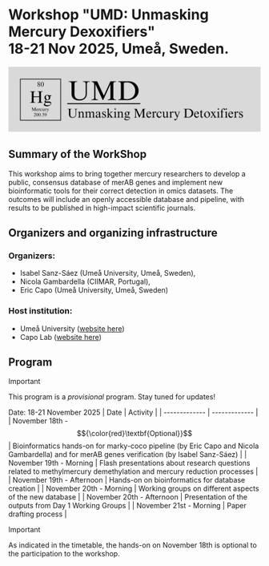# Workshop "UMD: Unmasking Mercury Dexoxifiers" <br> 18-21 Nov 2025, Umeå, Sweden.
<img src="/assets/images/UMD_logo.png" alt="UMD logo">

## Summary of the WorkShop
This workshop aims to bring together mercury researchers to develop a public, consensus database of merAB genes and implement new bioinformatic tools for their correct detection in omics datasets. The outcomes will include an openly accessible database and pipeline, with results to be published in high-impact scientific journals.

## Organizers and organizing infrastructure
### Organizers: 
+ Isabel Sanz-Sáez (Umeå University, Umeå, Sweden), 
+ Nicola Gambardella (CIIMAR, Portugal), 
+ Eric Capo (Umeå University, Umeå, Sweden)
### Host institution:
+ Umeå University ([website here](https://www.umu.se/en/))
+ Capo Lab ([website here](https://ericcapo.github.io/lab/))

## Program 
> [!IMPORTANT]
> This program is a _provisional_ program. Stay tuned for updates!

Date: 18-21 November 2025
| Date  | Activity |
| ------------- | ------------- |
| November 18th - $${\color{red}\textbf{Optional}}$$ | Bioinformatics hands-on for marky-coco pipeline (by Eric Capo and Nicola Gambardella) and for merAB genes verification (by Isabel Sanz-Sáez)  |
| November 19th - Morning  |  Flash presentations about research questions related to methylmercury demethylation and mercury reduction processes  |
| November 19th - Afternoon  | Hands-on on bioinformatics for database creation  |
| November 20th - Morning  | Working groups on different aspects of the new database  |
| November 20th - Afternoon  | Presentation of the outputs from Day 1 Working Groups  |
| November 21st - Morning  | Paper drafting process  |

> [!IMPORTANT]
> As indicated in the timetable, the hands-on on November 18th is optional to the participation to the workshop.
